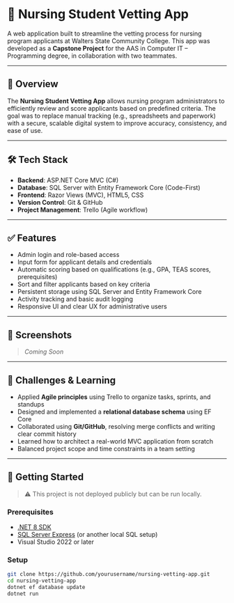 # 🏥 Nursing Student Vetting App

A web application built to streamline the vetting process for nursing program applicants at Walters State Community College. This app was developed as a **Capstone Project** for the AAS in Computer IT – Programming degree, in collaboration with two teammates.

---

## 📌 Overview

The **Nursing Student Vetting App** allows nursing program administrators to efficiently review and score applicants based on predefined criteria. The goal was to replace manual tracking (e.g., spreadsheets and paperwork) with a secure, scalable digital system to improve accuracy, consistency, and ease of use.

---

## 🛠️ Tech Stack

- **Backend**: ASP.NET Core MVC (C#)
- **Database**: SQL Server with Entity Framework Core (Code-First)
- **Frontend**: Razor Views (MVC), HTML5, CSS
- **Version Control**: Git & GitHub
- **Project Management**: Trello (Agile workflow)

---

## ✅ Features

- Admin login and role-based access
- Input form for applicant details and credentials
- Automatic scoring based on qualifications (e.g., GPA, TEAS scores, prerequisites)
- Sort and filter applicants based on key criteria
- Persistent storage using SQL Server and Entity Framework Core
- Activity tracking and basic audit logging
- Responsive UI and clear UX for administrative users

---

## 📸 Screenshots

<!-- Add screenshots here if you have them -->
> _Coming Soon_

---

## 🚧 Challenges & Learning

- Applied **Agile principles** using Trello to organize tasks, sprints, and standups  
- Designed and implemented a **relational database schema** using EF Core  
- Collaborated using **Git/GitHub**, resolving merge conflicts and writing clear commit history  
- Learned how to architect a real-world MVC application from scratch  
- Balanced project scope and time constraints in a team setting

---

## 🚀 Getting Started

> ⚠️ This project is not deployed publicly but can be run locally.

### Prerequisites

- [.NET 8 SDK](https://dotnet.microsoft.com/en-us/download)
- [SQL Server Express](https://www.microsoft.com/en-us/sql-server/sql-server-downloads) (or another local SQL setup)
- Visual Studio 2022 or later

### Setup

```bash
git clone https://github.com/yourusername/nursing-vetting-app.git
cd nursing-vetting-app
dotnet ef database update
dotnet run
